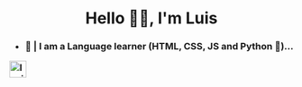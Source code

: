 <h1 align="center">Hello 👋🏼, I'm Luis</h1>
<h3 align="center"Welcome to my GitHub</h3>

 - 🧪 | I am a **Language learner (HTML, CSS, JS and Python 🐍)...**
<p align="left">
<a href="https://www.instagram.com/lszinxx/" target="blank"><img align="center" src="https://cdn.jsdelivr.net/npm/simple-icons@3.0.1/icons/instagram.svg" alt="lszinxx." height="30" width="30" /></a>
</p>
